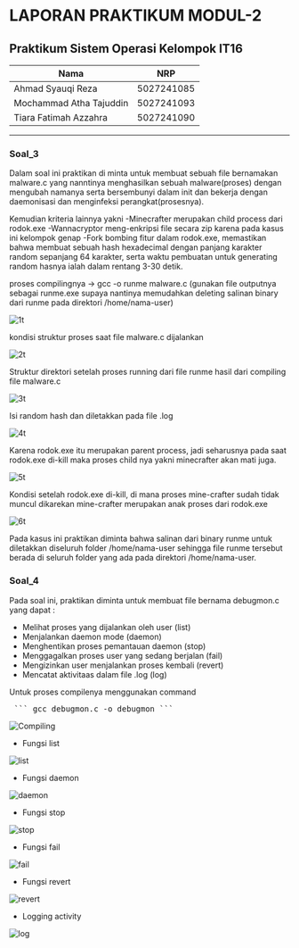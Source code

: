 # LAPORAN PRAKTIKUM MODUL-2 #
## Praktikum Sistem Operasi Kelompok IT16 ##

| Nama | NRP       |
|-------|-----------|
| Ahmad Syauqi Reza | 5027241085   |
| Mochammad Atha Tajuddin   | 5027241093  |
| Tiara Fatimah Azzahra   | 5027241090  |
---


### Soal_3 ###
 Dalam soal ini praktikan di minta untuk membuat sebuah file bernamakan malware.c yang nanntinya menghasilkan sebuah malware(proses) dengan mengubah namanya serta bersembunyi dalam init dan bekerja dengan daemonisasi dan menginfeksi perangkat(prosesnya).

Kemudian kriteria lainnya yakni 
-Minecrafter merupakan child process dari rodok.exe
-Wannacryptor meng-enkripsi file secara zip karena pada kasus ini kelompok genap
-Fork bombing fitur dalam rodok.exe, memastikan bahwa membuat sebuah hash hexadecimal dengan panjang karakter random sepanjang 64 karakter, serta waktu pembuatan untuk generating random hasnya ialah dalam rentang 3-30 detik.

proses compilingnya -> gcc -o runme malware.c (gunakan file outputnya sebagai runme.exe supaya nantinya memudahkan deleting salinan binary dari runme pada direktori /home/nama-user)

![1t](https://github.com/AtokTajuddin/Sisop-2-2025-IT16/blob/c4a8a06fe29690c5fd8a5bb85b46185933575c14/assets/ss_struktur_proses.png)

kondisi struktur proses saat file malware.c dijalankan

![2t](https://github.com/AtokTajuddin/Sisop-2-2025-IT16/blob/c4a8a06fe29690c5fd8a5bb85b46185933575c14/assets/ss_direktori_seudah.png)

Struktur direktori setelah proses running dari file runme hasil dari compiling file malware.c

![3t](https://github.com/AtokTajuddin/Sisop-2-2025-IT16/blob/c4a8a06fe29690c5fd8a5bb85b46185933575c14/assets/ss_miner_log.png)

Isi random hash dan diletakkan pada file .log

![4t](https://github.com/AtokTajuddin/Sisop-2-2025-IT16/blob/c4a8a06fe29690c5fd8a5bb85b46185933575c14/assets/ss_sebelum_kill_rodok.png)

Karena rodok.exe itu merupakan parent process, jadi seharusnya pada saat rodok.exe di-kill maka proses child nya yakni minecrafter akan mati juga.

![5t](https://github.com/AtokTajuddin/Sisop-2-2025-IT16/blob/c4a8a06fe29690c5fd8a5bb85b46185933575c14/assets/ss_setelah_kill_rodok_exe.png)

Kondisi setelah rodok.exe di-kill, di mana proses mine-crafter sudah tidak muncul dikarekan mine-crafter merupakan anak proses dari rodok.exe

![6t](https://github.com/AtokTajuddin/Sisop-2-2025-IT16/blob/66d797936324a789c868cf914c2cfda82a6b1f0b/assets/ss_propagation_runme.png)

Pada kasus ini praktikan diminta bahwa salinan dari binary runme untuk diletakkan diseluruh folder /home/nama-user
sehingga file runme tersebut berada di seluruh folder yang ada pada direktori /home/nama-user.

### Soal_4 ###

Pada soal ini, praktikan diminta untuk membuat file bernama debugmon.c yang dapat :

- Melihat proses yang dijalankan oleh user (list)
- Menjalankan daemon mode (daemon)
- Menghentikan proses pemantauan daemon (stop)
- Menggagalkan proses user yang sedang berjalan (fail)
- Mengizinkan user menjalankan proses kembali (revert)
- Mencatat aktivitaas dalam file .log (log)


Untuk proses compilenya menggunakan command 
<pre lang="markdown"> ``` gcc debugmon.c -o debugmon ``` </pre>

![Compiling](assets/4_compile.png)

- Fungsi list

![list](assets/4_list.png)

- Fungsi daemon

![daemon](assets/4_daemon.png)

- Fungsi stop

![stop](assets/4_stop.png)

- Fungsi fail

![fail](assets/4_fail.png)

- Fungsi revert

![revert](assets/4_revert.png)

- Logging activity

![log](assets/4_log.png)




 



